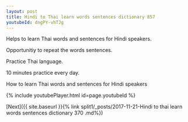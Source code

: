 ```yaml
---
layout: post
title: Hindi to Thai learn words sentences dictionary 857 
youtubeId: dngPY-vhTJg
---
```

 
 
Helps to learn Thai words and sentences for Hindi speakers.

Opportunitiy to repeat the words sentences. 

Practice Thai language. 
 
10 minutes practice every day. 
 
How to learn Thai words and sentences for Hindi speakers 
 
{% include youtubePlayer.html id=page.youtubeId %}
 
 
[Next]({{ site.baseurl }}{% link  split1/_posts/2017-11-21-Hindi to thai learn words sentences dictionary 370 .md%})
 

